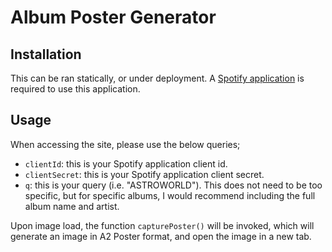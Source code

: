 # Album Poster Generator

## Installation

This can be ran statically, or under deployment. A [Spotify application](https://developer.spotify.com/documentation/web-api/tutorials/getting-started) is required to use this application.

## Usage

When accessing the site, please use the below queries;

- `clientId`: this is your Spotify application client id.
- `clientSecret`: this is your Spotify application client secret.
- `q`: this is your query (i.e. "ASTROWORLD"). This does not need to be too specific, but for specific albums, I would recommend including the full album name and artist.

Upon image load, the function `capturePoster()` will be invoked, which will generate an image in A2 Poster format, and open the image in a new tab.
